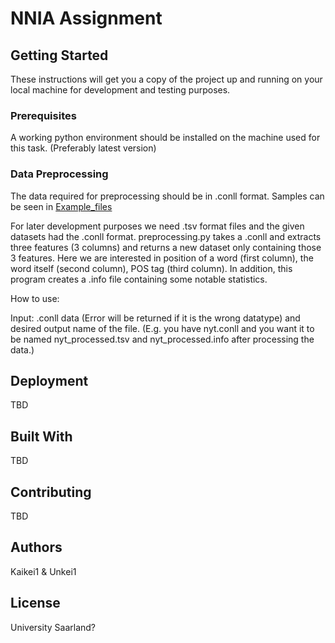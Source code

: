 # NNIA Assignment



## Getting Started

These instructions will get you a copy of the project up and running on your local machine for development and testing purposes. 

### Prerequisites

A working python environment should be installed on the machine used for this task. (Preferably latest version) 

### Data Preprocessing

The data required for preprocessing should be in .conll format. Samples can be seen in [Example_files](https://github.com/Kaikei1/NN_Project/tree/main/example%20files)

For later development purposes we need .tsv format files and the given datasets had the .conll format.
preprocessing.py takes a .conll and extracts three features (3 columns) and returns a new dataset only containing those 3 features. Here we are interested in position of a word (first column), the word itself (second column), POS tag (third column). In addition, this program creates a .info file containing some notable statistics.

How to use: 

Input: .conll data (Error will be returned if it is the wrong datatype) and desired output name of the file. (E.g. you have nyt.conll and you want it to be named nyt_processed.tsv and nyt_processed.info after processing the data.)

## Deployment


TBD

## Built With

TBD

## Contributing

TBD


## Authors

Kaikei1 & Unkei1

## License

University Saarland? 

